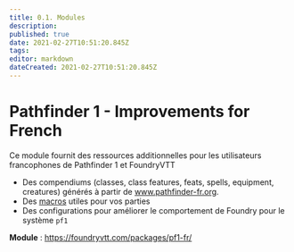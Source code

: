 ```yaml
---
title: 0.1. Modules
description: 
published: true
date: 2021-02-27T10:51:20.845Z
tags: 
editor: markdown
dateCreated: 2021-02-27T10:51:20.845Z
---
```


# Pathfinder 1 - Improvements for French

Ce module fournit des ressources additionnelles pour les utilisateurs francophones de Pathfinder 1 et FoundryVTT
* Des compendiums (classes, class features, feats, spells, equipment, creatures) générés à partir de www.pathfinder-fr.org.
* Des [macros](/fr/systemes/pf1/pf1-fr/macros) utiles pour vos parties
* Des configurations pour améliorer le comportement de Foundry pour le système `pf1`

**Module** : https://foundryvtt.com/packages/pf1-fr/